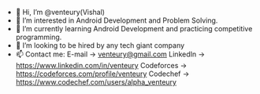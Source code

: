 - 👋 Hi, I’m @venteury(Vishal)
- 👀 I’m interested in Android Development and Problem Solving.
- 🌱 I’m currently learning Android Development and practicing competitive programming.
- 💞️ I’m looking to be hired by any tech giant company 
- 📫 Contact me:   E-mail     ->  venteury@gmail.com
                   LinkedIn    ->  https://www.linkedin.com/in/venteury 
                   Codeforces  ->  https://codeforces.com/profile/venteury
                   Codechef    ->  https://www.codechef.com/users/alpha_venteury
<!---
venteury/venteury is a ✨ special ✨ repository because its `README.md` (this file) appears on your GitHub profile.
You can click the Preview link to take a look at your changes.
--->

